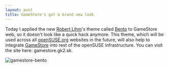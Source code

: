 ```yaml
---
layout: post
title: GameStore's got a brand new look
---
```


Today I applied the new [Robert Lihm](http://en.opensuse.org/User:Rlihm)'s theme called [Bento](http://gitorious.org/opensuse/webdesign/trees/master/design_concept/theme_o.o-bento) to GameStore web, so it doesn't look like a quick hack anymore. This theme, which will be used across all [openSUSE.org](http://opensuse.org/) websites in the future, will also help to integrate [GameStore](http://en.opensuse.org/GameStore) into rest of the openSUSE infrastructure. You can visit the site here: gamestore.gk2.sk.

![gamestore-bento](/assets/gamestore-bento.png)
